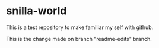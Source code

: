 # snilla-world
This is a test repository to make familiar my self with github.

This is the change made on branch "readme-edits" branch.
